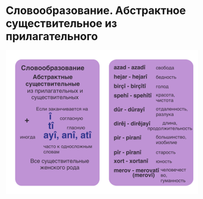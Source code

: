 # Словообразование. Абстрактное существительное из прилагательного

![Словообразование. Абстрактное из прилагательного](../assets/Абстрактное-из-прилагательного.png)